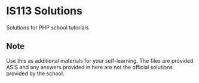 # IS113 Solutions

Solutions for PHP school tutorials

## Note

Use this as additional materials for your self-learning. The files are provided ASIS and any answers provided in here are not the official solutions provided by the school.
